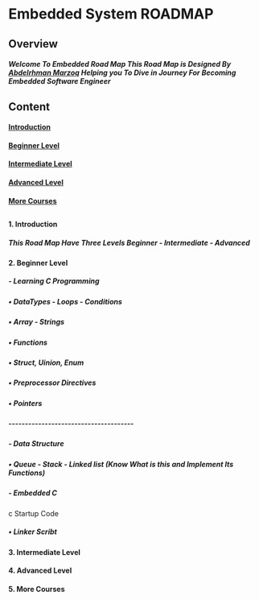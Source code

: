 # Embedded System ROADMAP

## Overview
##### Welcome To Embedded Road Map This Road Map is Designed By [Abdelrhman Marzoq](https://www.linkedin.com/in/abdelrahmanmarzoq/) Helping you To Dive in Journey For Becoming Embedded Software Engineer

## Content
#### [Introduction](https://github.com/AbdelrahmanMarzoq/Embedded-Road-Map/blob/main/README.md#1-introduction)
#### [Beginner Level](https://github.com/AbdelrahmanMarzoq/Embedded-Road-Map/blob/main/README.md#2-beginner-level)
#### [Intermediate Level](https://github.com/AbdelrahmanMarzoq/Embedded-Road-Map/blob/main/README.md#3-intermediate-level)
#### [Advanced Level](https://github.com/AbdelrahmanMarzoq/Embedded-Road-Map/blob/main/README.md#4-advanced-level)
#### [More Courses](https://github.com/AbdelrahmanMarzoq/Embedded-Road-Map/blob/main/README.md#5-more-courses)

## 

#### 1. Introduction
##### This Road Map Have Three Levels Beginner - Intermediate - Advanced
#### 2. Beginner Level
##### - Learning C Programming
#####    • DataTypes - Loops - Conditions
#####    • Array - Strings
#####    • Functions
#####    • Struct, Uinion, Enum
#####    • Preprocessor Directives
#####    • Pointers
##### --------------------------------------
##### - Data Structure
##### • Queue - Stack - Linked list (Know What is this and Implement Its Functions)


##### - Embedded C 
c Startup Code
##### • Linker Scribt



#### 3. Intermediate Level



#### 4. Advanced Level



#### 5. More Courses


